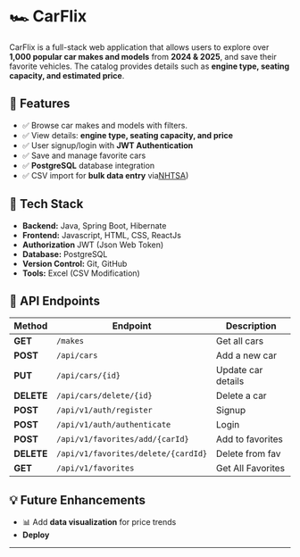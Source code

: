 # 🏎️ CarFlix  

CarFlix is a full-stack web application that allows users to explore  over **1,000 popular car makes and models** from **2024 & 2025**, and save their favorite vehicles. The catalog provides details such as **engine type, seating capacity, and estimated price**.  


## 📌 Features  

- ✅ Browse car makes and models with filters.  
- ✅ View details: **engine type, seating capacity, and price**
- ✅ User signup/login with **JWT Authentication**
- ✅ Save and manage favorite cars
- ✅ **PostgreSQL** database integration  
- ✅ CSV import for **bulk data entry** via[NHTSA](https://www.nhtsa.gov)) 


## 🚀 Tech Stack  

- **Backend:** Java, Spring Boot, Hibernate
- **Frontend:** Javascript, HTML, CSS, ReactJs
- **Authorization** JWT (Json Web Token)
- **Database:** PostgreSQL  
- **Version Control:** Git, GitHub  
- **Tools:** Excel (CSV Modification)  

## 📂 API Endpoints  

| Method | Endpoint           | Description              |
|--------|-------------------|--------------------------|
| **GET**    | `/makes`       | Get all cars              |
| **POST**   | `/api/cars`       | Add a new car             |
| **PUT**    | `/api/cars/{id}`  | Update car details        |
| **DELETE** | `/api/cars/delete/{id}`  | Delete a car              |
| **POST** | `/api/v1/auth/register`  | Signup             |
| **POST** | `/api/v1/auth/authenticate`  | Login             |
| **POST** | `/api/v1/favorites/add/{carId}`  | Add to favorites         |
| **DELETE** | `/api/v1/favorites/delete/{cardId}`  |Delete from fav |
| **GET** | `/api/v1/favorites`  | Get All Favorites |





## 💡 Future Enhancements  

- 📊 Add **data visualization** for price trends
- **Deploy** 

---
